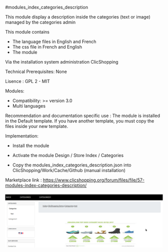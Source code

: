 #modules_index_categories_description

This module display a description inside the categories (text or image) managed by the categories admin

This module contains

- The language files in English and French
- The css file in French and English
- The module
  
Via the installation system administration ClicShopping

Technical Prerequisites: None

Lisence : GPL 2 - MIT

Modules:

- Compatibility: >= version 3.0
- Multi languages

Recommendation and documentation specific use :
The module is installed in the Default template.
If you have another template, you must copy the files inside your new template.

Implementation:

- Install the module
- Activate the module Design / Store Index / Categories

- Copy the modules_index_categories_description.json into ClicShopping/Work/Cache/Github (manual installation)

Marketplace link : https://www.clicshopping.org/forum/files/file/57-modules-index-categories-description/

![image](https://github.com/ClicShoppingOfficialModulesV3/modules_index_categories_description/blob/master/ModuleInfosJson/image.png)

